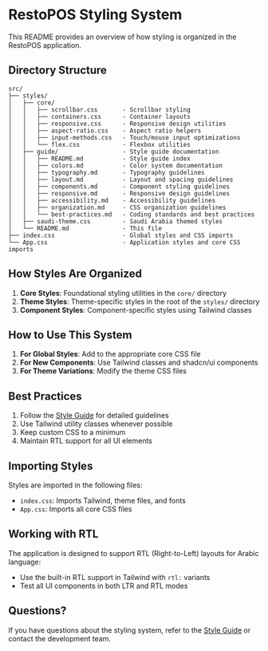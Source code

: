 
# RestoPOS Styling System

This README provides an overview of how styling is organized in the RestoPOS application.

## Directory Structure

```
src/
├── styles/
│   ├── core/
│   │   ├── scrollbar.css       - Scrollbar styling
│   │   ├── containers.css      - Container layouts
│   │   ├── responsive.css      - Responsive design utilities
│   │   ├── aspect-ratio.css    - Aspect ratio helpers
│   │   ├── input-methods.css   - Touch/mouse input optimizations
│   │   └── flex.css            - Flexbox utilities
│   ├── guide/                  - Style guide documentation
│   │   ├── README.md           - Style guide index
│   │   ├── colors.md           - Color system documentation
│   │   ├── typography.md       - Typography guidelines
│   │   ├── layout.md           - Layout and spacing guidelines
│   │   ├── components.md       - Component styling guidelines
│   │   ├── responsive.md       - Responsive design guidelines
│   │   ├── accessibility.md    - Accessibility guidelines
│   │   ├── organization.md     - CSS organization guidelines
│   │   └── best-practices.md   - Coding standards and best practices
│   ├── saudi-theme.css         - Saudi Arabia themed styles
│   └── README.md               - This file
├── index.css                   - Global styles and CSS imports
└── App.css                     - Application styles and core CSS imports
```

## How Styles Are Organized

1. **Core Styles**: Foundational styling utilities in the `core/` directory
2. **Theme Styles**: Theme-specific styles in the root of the `styles/` directory
3. **Component Styles**: Component-specific styles using Tailwind classes

## How to Use This System

1. **For Global Styles**: Add to the appropriate core CSS file
2. **For New Components**: Use Tailwind classes and shadcn/ui components
3. **For Theme Variations**: Modify the theme CSS files

## Best Practices

1. Follow the [Style Guide](./guide/README.md) for detailed guidelines
2. Use Tailwind utility classes whenever possible
3. Keep custom CSS to a minimum
4. Maintain RTL support for all UI elements

## Importing Styles

Styles are imported in the following files:

- `index.css`: Imports Tailwind, theme files, and fonts
- `App.css`: Imports all core CSS files

## Working with RTL

The application is designed to support RTL (Right-to-Left) layouts for Arabic language:

- Use the built-in RTL support in Tailwind with `rtl:` variants
- Test all UI components in both LTR and RTL modes

## Questions?

If you have questions about the styling system, refer to the [Style Guide](./guide/README.md) or contact the development team.
